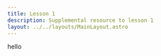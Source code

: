 ```yaml
---
title: Lesson 1
description: Supplemental resource to lesson 1
layout: ../../layouts/MainLayout.astro
---
```


hello
